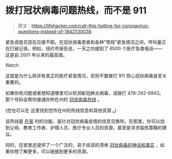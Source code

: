 # 拨打冠状病毒问题热线，而不是 911

> 原文：<https://lifehacker.com/call-this-hotline-for-coronavirus-questions-instead-of-1842530036>

紧急调度员现在应接不暇。在冠状病毒患者和各种“常规”紧急情况之间，呼叫量正在打破记录。例如，纽约市报告说，一天之内接到了 6500 个医疗急救电话——这是自 2001 年以来的最高值。

Watch

这就是为什么除非有真正的医疗紧急情况，否则不要拨打 911 担心冠状病毒是至关重要的。

如果你有问题或者想知道哪里可以检测新冠肺炎病毒，请拨打 478-292-6843。那个号码会帮你接通你所在州的 [冠状病毒热线](https://whileathome.org/get-tested/) 。

(您也可以在 这里找到您所在州的热线信息和其他资源 [。)](https://whileathome.org/get-tested/)

该热线是 [在家](https://whileathome.org/) 时的功能，是针对冠状病毒疫情的信息交换所。在那里，你可以找到父母、教育工作者、护理人员、医疗专业人员的资源，甚至是寻求锻炼策略的建议。

同时，在家里还提供了一个广泛的，易于阅读的清单 [冠状病毒的神话和事实](https://whileathome.org/mythbusting-facts/) ，如果你想了解更多，可以链接到更多的资源。